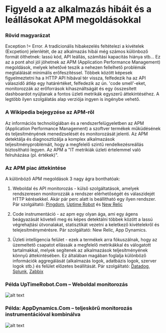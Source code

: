 # Figyeld a az alkalmazás hibáit és a leállásokat APM megoldásokkal


### Rövid magyarázat

Exception != Error. A tradícionális hibakezelés feltételezi a kivételek (Excpetion) jelenlétét, de az alkalmazás hibái még számos különboző formát ölthetnek: lassú kód, API leállás, számítási kapacitás hiánya stb... Ez az a pont ahol jól jöhetnek az APM (Application Performance Management) megoldások, melyek lehetővé teszik a nehezen fellelhető problémák megtalálását minimális erőfeszítéssel. Többek között képesek figyelmeztetni ha a HTTP API hibával tér vissza, felfedezik ha az API válaszidő átlép egy határértéket, felfedezik az ún. 'code smell'-eket, monitorozzák az erőforrások kihasználtságát és egy összesített dashboardot nyújtanak a fontos üzleti metrikák egyszerű áttekintéséhez. A legtöbb ilyen szolgálatás alap verziója ingyen is ingénybe vehető.

### A Wikipedia bejegyzése az APM-ről 

Az információs technológiában és a rendszerfelügyeletben az APM (Application Performance Management) a szoftver termékek műküdésének és teljesítményének menedzselését és monitorozását jelenti. Az APM detektálja és diagnosztizálja a komplex alkalmazások teljesítményproblémáit, hogy a megfelelő szintű rendelkezésreállás biztosítható legyen. Az APM a "IT metrikiák üzleti értelemmel való felruházása (pl. értékek)".

### Az APM piac áttekintése

A különböző APM megoldások 3 nagy ágra bonthatóak:

1. Weboldal és API monitorozás - külső szolgáltatások, amelyek rendszeresen monitorozzák a rendszer elérhetőségét és válaszidejét HTTP kérésekkel. Akár pár perc alatt is beállítható egy ilyen rendszer. Pár szolgáltató: [Pingdom](https://www.pingdom.com/), [Uptime Robot](https://uptimerobot.com/) és [New Relic](https://newrelic.com/application-monitoring)

2. Code instrumentáció - az apm egy olyan ága, ami egy ágens beágyazását követeli meg és képes detektálni többek között a lassú végrehajtási útvonalakat, statisztikát vezetni a keletkező kivételekről és telejesítménymérésre. Pár szolgáltató: New Relic, App Dynamics.

3. Üzleti intelligencia felület - ezek a termékek arra fókuszálnak, hogy az üzemeltető csapatot ellássák a megfelelő metrikákkal és válogatott tartalmakkal, melyek segítenek az alkalmazások teljesítményének könnyű áttekintésében. Ez általában magában foglalja különböző információk aggregálását (alkalmazás logok, adatbázis logok, szerver logok stb.) és felület előzetes beállítását. Pár szolgáltató: [Datadog](https://www.datadoghq.com/), [Splunk](https://www.splunk.com/), [Zabbix](https://www.zabbix.com/)

 ### Példa UpTimeRobot.Com – Weboldal monitorozás
![alt text](https://github.com/i0natan/nodebestpractices/blob/master/assets/images/uptimerobot.jpg "Weboldal monitorozás")

 ### Példa: AppDynamics.Com – teljeskörű monitorozás instrumentációval kombinálva
![alt text](https://github.com/i0natan/nodebestpractices/blob/master/assets/images/app-dynamics-dashboard.png "teljeskörű monitorozás instrumentációval kombinálva")
